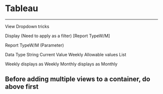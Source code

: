 # Tableau
-----------------------------------------------------------------------------------------------
View Dropdown tricks

Display (Need to apply as a filter)
 [Report TypeW/M]

Report TypeW/M (Parameter)

Data Type String
Current Value Weekly
Allowable values List

Weekly  displays as Weekly
Monthly displays as Monthly

Before adding multiple views to a container, do above first
------------------------------------------------------------------------------------------------
